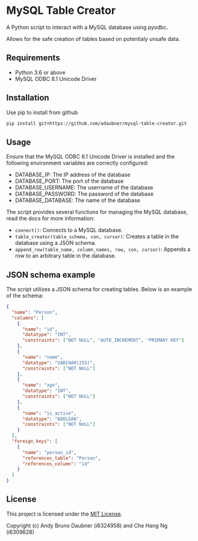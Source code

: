 # MySQL Table Creator

A Python script to interact with a MySQL database using pyodbc.  
  
Allows for the safe creation of tables based on potentialy unsafe data.

## Requirements

- Python 3.6 or above
- MySQL ODBC 8.1 Unicode Driver

## Installation

Use pip to install from github

```bash
pip install git+https://github.com/adaubner/mysql-table-creator.git
```

## Usage

Ensure that the MySQL ODBC 8.1 Unicode Driver is installed and the following environment variables are correctly configured:

- DATABASE_IP: The IP address of the database
- DATABASE_PORT: The port of the database
- DATABASE_USERNAME: The username of the database
- DATABASE_PASSWORD: The password of the database
- DATABASE_DATABASE: The name of the database

The script provides several functions for managing the MySQL database, read the docs for more information:

- `connect()`: Connects to a MySQL database.
- `table_creator(table_schema, con, cursor)`: Creates a table in the database using a JSON schema.
- `append_row(table_name, column_names, row, con, cursor)`: Appends a row to an arbitrary table in the database.

## JSON schema example

The script utilizes a JSON schema for creating tables. Below is an example of the schema:  

```json
{
  "name": "Person",
  "columns": [
    {
      "name": "id",
      "datatype": "INT",
      "constraints": ["NOT NULL", "AUTO_INCREMENT", "PRIMARY KEY"]
    },
    {
      "name": "name",
      "datatype": "VARCHAR(255)",
      "constraints": ["NOT NULL"]
    },
    {
      "name": "age",
      "datatype": "INT",
      "constraints": ["NOT NULL"]
    },
    {
      "name": "is_active",
      "datatype": "BOOLEAN",
      "constraints": ["NOT NULL"]
    }
  ],
  "foreign_keys": [
    {
      "name": "person_id",
      "references_table": "Person",
      "references_column": "id"
    }
  ]
}
```

## License
This project is licensed under the [MIT License](https://opensource.org/licenses/MIT).  
  
Copyright (c) Andy Bruno Daubner (i6324958) and Che Hang Ng (i6309628)